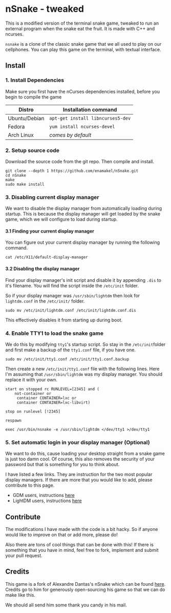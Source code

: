 nSnake - tweaked
================

This is a modified version of the terminal snake game, tweaked to run an external program when the snake eat the fruit. It is made with C++ and ncurses.

`nsnake` is a clone of the classic snake game that we all used to play on our cellphones. You can play this game on the terminal, with textual interface.

Install
-------

### 1. Install Dependencies
Make sure you first have the nCurses dependencies installed, before you begin to compile the game

| Distro         | Installation command              |
| -------------- | --------------------------------- |
| Ubuntu/Debian  | `apt-get install libncurses5-dev` |
| Fedora         | `yum install ncurses-devel`       |
| Arch Linux     | _comes by default_                |


### 2. Setup source code
Download the source code from the git repo. Then compile and install.

    git clone --depth 1 https://github.com/enamakel/nSnake.git
    cd nSnake
    make
    sudo make install


### 3. Disabling current display manager
We want to disable the display manager from automatically loading during startup. This is because the display manager will get loaded by the snake game, which we will configure to load during startup.


#### 3.1 Finding your current display manager
You can figure out your current display manager by running the following command.

    cat /etc/X11/default-display-manager

#### 3.2 Disabling the display manager
Find your display manager's init script and disable it by appending `.dis` to it's filename. You will find the script inside the `/etc/init` folder.

So if your display manager was `/usr/sbin/lightdm` then look for `lightdm.conf` in the `/etc/init/` folder.

    sudo mv /etc/init/lightdm.conf /etc/init/lightdm.conf.dis

This effectively disables it from starting up during boot.

### 4. Enable TTY1 to load the snake game

We do this by modifying `tty1`'s startup script. So stay in the `/etc/init`folder and first make a backup of the `tty1.conf` file, if you have one.

    sudo mv /etc/init/tty1.conf /etc/init/tty1.conf.backup

Then create a new `/etc/init/tty1.conf` file with the following lines. Here I'm assuming that `/usr/sbin/lightdm` was my display manager. You should replace it with your own.

    start on stopped rc RUNLEVEL=[2345] and (
        not-container or
         container CONTAINER=lxc or
         container CONTAINER=lxc-libvirt)

    stop on runlevel [!2345]

    respawn

    exec /usr/bin/nsnake -e /usr/sbin/lightdm </dev/tty1 >/dev/tty1


### 5. Set automatic login in your display manager (Optional)
We want to do this, cause loading your desktop straight from a snake game is just too damn cool. Of course, this also removes the security of your password but that is something for you to think about.

I have listed a few links. They are instruction for the two most popular display managers. If there are more that you would like to add, please contribute to this page.

* GDM users, instructions [here](https://wiki.archlinux.org/index.php/GDM#Automatic_login)
* LightDM users, instructions [here](https://wiki.archlinux.org/index.php/LightDM#Enabling_autologin)


Contribute
----------
The modifications I have made with the code is a bit hacky. So if anyone would like to improve on that or add more, please do!

Also there are tons of cool things that can be done with this! If there is something that you have in mind, feel free to fork, implement and submit your pull request.


Credits
-------
This game is a fork of Alexandre Dantas's nSnake which can be found [here](https://github.com/alexdantas/nsnake). Credits go to him for generously open-sourcing his game so that we can do make like this.

We should all send him some thank you candy in his mail.